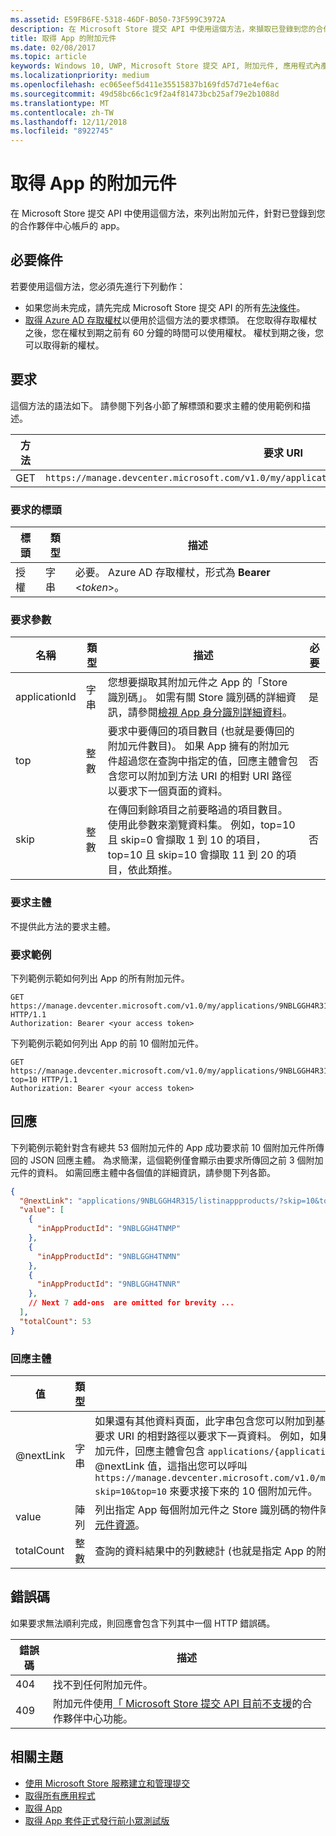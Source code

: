 ```yaml
---
ms.assetid: E59FB6FE-5318-46DF-B050-73F599C3972A
description: 在 Microsoft Store 提交 API 中使用這個方法，來擷取已登錄到您的合作夥伴中心的應用程式的應用程式內購買相關資訊。
title: 取得 App 的附加元件
ms.date: 02/08/2017
ms.topic: article
keywords: Windows 10, UWP, Microsoft Store 提交 API, 附加元件, 應用程式內產品, IAP
ms.localizationpriority: medium
ms.openlocfilehash: ec065eef5d411e35515837b169fd57d71e4ef6ac
ms.sourcegitcommit: 49d58bc66c1c9f2a4f81473bcb25af79e2b1088d
ms.translationtype: MT
ms.contentlocale: zh-TW
ms.lasthandoff: 12/11/2018
ms.locfileid: "8922745"
---
```

# <a name="get-add-ons-for-an-app"></a>取得 App 的附加元件

在 Microsoft Store 提交 API 中使用這個方法，來列出附加元件，針對已登錄到您的合作夥伴中心帳戶的 app。

## <a name="prerequisites"></a>必要條件

若要使用這個方法，您必須先進行下列動作：

* 如果您尚未完成，請先完成 Microsoft Store 提交 API 的所有[先決條件](create-and-manage-submissions-using-windows-store-services.md#prerequisites)。
* [取得 Azure AD 存取權杖](create-and-manage-submissions-using-windows-store-services.md#obtain-an-azure-ad-access-token)以便用於這個方法的要求標頭。 在您取得存取權杖之後，您在權杖到期之前有 60 分鐘的時間可以使用權杖。 權杖到期之後，您可以取得新的權杖。

## <a name="request"></a>要求

這個方法的語法如下。 請參閱下列各小節了解標頭和要求主體的使用範例和描述。

| 方法 | 要求 URI                                                      |
|--------|------------------------------------------------------------------|
| GET    | ```https://manage.devcenter.microsoft.com/v1.0/my/applications/{applicationId}/listinappproducts``` |


### <a name="request-header"></a>要求的標頭

| 標頭        | 類型   | 描述                                                                 |
|---------------|--------|-----------------------------------------------------------------------------|
| 授權 | 字串 | 必要。 Azure AD 存取權杖，形式為 **Bearer** &lt;*token*&gt;。 |


### <a name="request-parameters"></a>要求參數


|  名稱  |  類型  |  描述  |  必要  |
|------|------|------|------|
|  applicationId  |  字串  |  您想要擷取其附加元件之 App 的「Store 識別碼」。 如需有關 Store 識別碼的詳細資訊，請參閱[檢視 App 身分識別詳細資料](https://msdn.microsoft.com/windows/uwp/publish/view-app-identity-details)。  |  是  |
|  top  |  整數  |  要求中要傳回的項目數目 (也就是要傳回的附加元件數目)。 如果 App 擁有的附加元件超過您在查詢中指定的值，回應主體會包含您可以附加到方法 URI 的相對 URI 路徑以要求下一個頁面的資料。  |  否  |
|  skip |  整數  | 在傳回剩餘項目之前要略過的項目數目。 使用此參數來瀏覽資料集。 例如，top=10 且 skip=0 會擷取 1 到 10 的項目，top=10 且 skip=10 會擷取 11 到 20 的項目，依此類推。   |  否  |


### <a name="request-body"></a>要求主體

不提供此方法的要求主體。

### <a name="request-examples"></a>要求範例

下列範例示範如何列出 App 的所有附加元件。

```
GET https://manage.devcenter.microsoft.com/v1.0/my/applications/9NBLGGH4R315/listinappproducts HTTP/1.1
Authorization: Bearer <your access token>
```

下列範例示範如何列出 App 的前 10 個附加元件。

```
GET https://manage.devcenter.microsoft.com/v1.0/my/applications/9NBLGGH4R315/listinappproducts?top=10 HTTP/1.1
Authorization: Bearer <your access token>
```

## <a name="response"></a>回應

下列範例示範針對含有總共 53 個附加元件的 App 成功要求前 10 個附加元件所傳回的 JSON 回應主體。 為求簡潔，這個範例僅會顯示由要求所傳回之前 3 個附加元件的資料。 如需回應主體中各個值的詳細資訊，請參閱下列各節。

```json
{
  "@nextLink": "applications/9NBLGGH4R315/listinappproducts/?skip=10&top=10",
  "value": [
    {
      "inAppProductId": "9NBLGGH4TNMP"
    },
    {
      "inAppProductId": "9NBLGGH4TNMN"
    },
    {
      "inAppProductId": "9NBLGGH4TNNR"
    },
    // Next 7 add-ons  are omitted for brevity ...
  ],
  "totalCount": 53
}
```

### <a name="response-body"></a>回應主體

| 值      | 類型   | 描述                                                                                                                                                                                                                                                                         |
|------------|--------|----------------------------------------------------------------------------------------------------------------------------------------------------------------------------------------------------------------------------------------------------------------------------------------|
| @nextLink  | 字串 | 如果還有其他資料頁面，此字串包含您可以附加到基本 ```https://manage.devcenter.microsoft.com/v1.0/my/``` 要求 URI 的相對路徑以要求下一頁資料。 例如，如果初始要求主體的 *top* 參數設為 10，但是 App 有 50 個附加元件，回應主體會包含 ```applications/{applicationid}/listinappproducts/?skip=10&top=10``` 的 @nextLink 值，這指出您可以呼叫 ```https://manage.devcenter.microsoft.com/v1.0/my/applications/{applicationid}/listinappproducts/?skip=10&top=10``` 來要求接下來的 10 個附加元件。 |
| value      | 陣列  | 列出指定 App 每個附加元件之 Store 識別碼的物件陣列。 如需有關每個物件中資料的詳細資訊，請參閱[附加元件資源](get-app-data.md#add-on-object)。                                                                                                                           |
| totalCount | 整數    | 查詢的資料結果中的列數總計 (也就是指定 App 的附加元件總數目)。    |


## <a name="error-codes"></a>錯誤碼

如果要求無法順利完成，則回應會包含下列其中一個 HTTP 錯誤碼。

| 錯誤碼 |  描述   |
|--------|------------------|
| 404  | 找不到任何附加元件。 |
| 409  | 附加元件使用[「 Microsoft Store 提交 API 目前不支援](create-and-manage-submissions-using-windows-store-services.md#not_supported)的合作夥伴中心功能。  |


## <a name="related-topics"></a>相關主題

* [使用 Microsoft Store 服務建立和管理提交](create-and-manage-submissions-using-windows-store-services.md)
* [取得所有應用程式](get-all-apps.md)
* [取得 App](get-an-app.md)
* [取得 App 套件正式發行前小眾測試版](get-flights-for-an-app.md)
